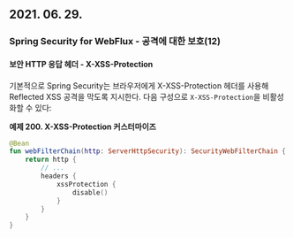 ## 2021. 06. 29.

### Spring Security for WebFlux - 공격에 대한 보호(12)

#### 보안 HTTP 응답 헤더 - X-XSS-Protection

기본적으로 Spring Security는 브라우저에게 X-XSS-Protection 헤더를 사용해 Reflected XSS 공격을 막도록 지시한다. 다음 구성으로 `X-XSS-Protection`을 비활성화할 수 있다:

**예제 200. X-XSS-Protection 커스터마이즈**

```kotlin
@Bean
fun webFilterChain(http: ServerHttpSecurity): SecurityWebFilterChain {
    return http {
        // ...
        headers {
            xssProtection {
                disable()
            }
        }
    }
}
```




